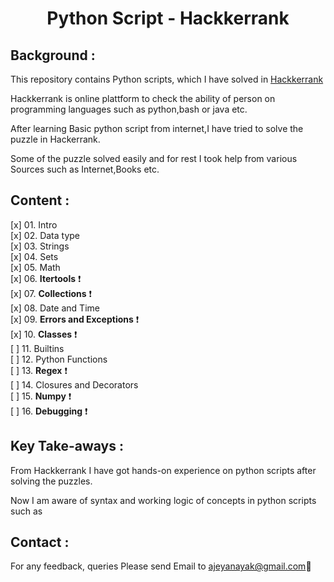 <h1 align="center">Python Script - Hackkerrank</h1>

<h2>Background :</h2>

This repository contains Python scripts, which I have solved in [Hackkerrank](https://www.hackerrank.com/domains/shell)<br /> 

Hackkerrank is online plattform to check the ability of person on programming languages such as python,bash or java etc. 

After learning Basic python script from internet,I have tried to solve the puzzle in Hackerrank. 

Some of the puzzle solved easily and for rest I took help from various Sources such as Internet,Books etc.

<h2>Content :</h2>

[x] 01. Intro  <br />
[x] 02. Data type <br />
[x] 03. Strings <br />
[x] 04. Sets <br />
[x] 05. Math <br />
[x] 06. **Itertools** :exclamation: <br />
[x] 07. **Collections** :exclamation: <br />
[x] 08. Date and Time <br />
[x] 09. **Errors and Exceptions** :exclamation: <br />
[x] 10. **Classes** :exclamation: <br />
[ ] 11. Builtins  <br />
[ ] 12. Python Functions <br />
[ ] 13. **Regex** :exclamation: <br />
[ ] 14. Closures and Decorators <br />
[ ] 15. **Numpy** :exclamation: <br />
[ ] 16. **Debugging** :exclamation: <br />



<h2>Key Take-aways :</h2>

 From Hackkerrank I have got hands-on experience on python scripts after solving the puzzles. 
 
 Now I am aware of syntax and working logic of concepts in python scripts such as



<h2>Contact :</h2>

For any feedback, queries Please send Email to ajeyanayak@gmail.com:star2:

